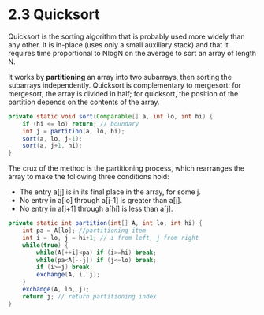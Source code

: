 # 2.3 Quicksort

Quicksort is the sorting algorithm that is probably used more widely than any other. It is in-place \(uses only a small auxiliary stack\) and that it requires time proportional to NlogN on the average to sort an array of length N.

It works by **partitioning** an array into two subarrays, then sorting the subarrays independently. Quicksort is complementary to mergesort: for mergesort, the array is divided in half; for quicksort, the position of the partition depends on the contents of the array.

```java
private static void sort(Comparable[] a, int lo, int hi) { 
    if (hi <= lo) return; // boundary
    int j = partition(a, lo, hi);
    sort(a, lo, j-1);
    sort(a, j+1, hi);
}
```

The crux of the method is the partitioning process, which rearranges the array to make the following three conditions hold:

* The entry a\[j\] is in its final place in the array, for some j.
* No entry in a\[lo\] through a\[j-1\] is greater than a\[j\].
* No entry in a\[j+1\] through a\[hi\] is less than a\[j\].

```java
private static int partition(int[] A, int lo, int hi) {
    int pa = A[lo]; //partitioning item
    int i = lo, j = hi+1; // i from left, j from right
    while(true) {
        while(A[++i]<pa) if (i>=hi) break;
        while(pa<A[--j]) if (j<=lo) break;
        if (i>=j) break;
        exchange(A, i, j);
    }
    exchange(A, lo, j);
    return j; // return partitioning index
}
```

